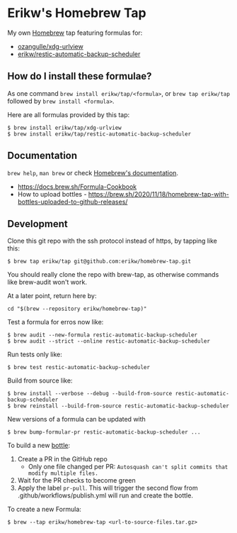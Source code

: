 # Erikw's Homebrew Tap
My own [Homebrew](https://brew.sh/) tap featuring formulas for:
* [ozangulle/xdg-urlview](https://github.com/ozangulle/xdg-urlview)
* [erikw/restic-automatic-backup-scheduler](https://github.com/erikw/restic-automatic-backup-scheduler)

## How do I install these formulae?
As one command `brew install erikw/tap/<formula>`, or `brew tap erikw/tap` followed by `brew install <formula>`.

Here are all formulas provided by this tap:
```console
$ brew install erikw/tap/xdg-urlview
$ brew install erikw/tap/restic-automatic-backup-scheduler
```

## Documentation
`brew help`, `man brew` or check [Homebrew's documentation](https://docs.brew.sh).

* https://docs.brew.sh/Formula-Cookbook
* How to upload bottles - https://brew.sh/2020/11/18/homebrew-tap-with-bottles-uploaded-to-github-releases/


## Development
Clone this git repo with the ssh protocol instead of https, by tapping like this:
```console
$ brew tap erikw/tap git@github.com:erikw/homebrew-tap.git
```
You should really clone the repo with brew-tap, as otherwise commands like brew-audit won't work.

At a later point, return here by:
```console
cd "$(brew --repository erikw/homebrew-tap)"
```

Test a formula for erros now like:
```console
$ brew audit --new-formula restic-automatic-backup-scheduler
$ brew audit --strict --online restic-automatic-backup-scheduler
```

Run tests only like:
```console
$ brew test restic-automatic-backup-scheduler
```


Build from source like:
```console
$ brew install --verbose --debug --build-from-source restic-automatic-backup-scheduler
$ brew reinstall --build-from-source restic-automatic-backup-scheduler
```

New versions of a formula can be updated with
```console
$ brew bump-formular-pr restic-automatic-backup-scheduler ...
```

To build a new [bottle](https://docs.brew.sh/Bottles):
1. Create a PR in the GitHub repo
   *  Only one file changed per PR: `Autosquash can't split commits that modify multiple files.`
1. Wait for the PR checks to become green
1. Apply the label `pr-pull`. This will trigger the second flow from .github/workflows/publish.yml will run and create the bottle.


To create a new Formula:
```console
$ brew --tap erikw/homebrew-tap <url-to-source-files.tar.gz>
```

